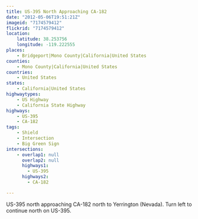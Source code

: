 ```yaml
---
title: US-395 North Approaching CA-182
date: "2012-05-06T19:51:21Z"
imageid: "7174579412"
flickrid: "7174579412"
location:
    latitude: 38.253756
    longitude: -119.222555
places:
    - Bridgeport|Mono County|California|United States
counties:
    - Mono County|California|United States
countries:
    - United States
states:
    - California|United States
highwaytypes:
    - US Highway
    - California State Highway
highways:
    - US-395
    - CA-182
tags:
    - Shield
    - Intersection
    - Big Green Sign
intersections:
    - overlap1: null
      overlap2: null
      highways1:
        - US-395
      highways2:
        - CA-182

---
```

US-395 north approaching CA-182 north to Yerrington (Nevada).  Turn left to continue north on US-395.